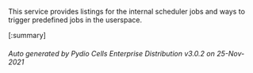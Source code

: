 






This service provides listings for the internal scheduler jobs and ways to trigger predefined jobs in the userspace.

[:summary]

###### Auto generated by Pydio Cells Enterprise Distribution v3.0.2 on 25-Nov-2021
